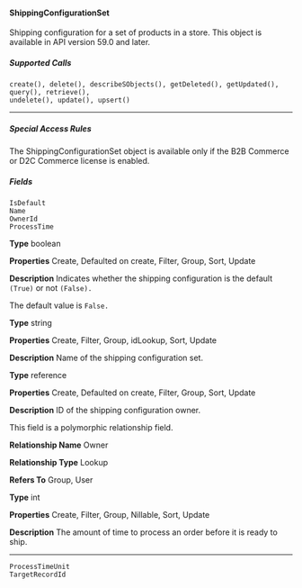 #### ShippingConfigurationSet

Shipping configuration for a set of products in a store. This object is available in API version 59.0 and later.

##### Supported Calls
```
create(), delete(), describeSObjects(), getDeleted(), getUpdated(), query(), retrieve(),
undelete(), update(), upsert()

```

-----

##### Special Access Rules

The ShippingConfigurationSet object is available only if the B2B Commerce or D2C Commerce license is enabled.

##### Fields

```
IsDefault
Name
OwnerId
ProcessTime

```

**Type**
boolean

**Properties**
Create, Defaulted on create, Filter, Group, Sort, Update

**Description**
Indicates whether the shipping configuration is the default `(True)` or not `(False).`

The default value is `False.`

**Type**
string

**Properties**
Create, Filter, Group, idLookup, Sort, Update

**Description**
Name of the shipping configuration set.

**Type**
reference

**Properties**
Create, Defaulted on create, Filter, Group, Sort, Update

**Description**
ID of the shipping configuration owner.

This field is a polymorphic relationship field.

**Relationship Name**
Owner

**Relationship Type**
Lookup

**Refers To**
Group, User

**Type**
int

**Properties**
Create, Filter, Group, Nillable, Sort, Update

**Description**
The amount of time to process an order before it is ready to ship.


-----

```
ProcessTimeUnit
TargetRecordId
